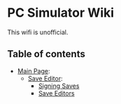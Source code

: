 # PC Simulator Wiki
This wifi is unofficial.

## Table of contents

<!--
```
╔
║
║
╠═══ Save Editor
║          ║
║          ╚ Signing saves
```
-->

- [Main Page](#):
  - [Save Editor](#):
    - [Signing Saves](Save-Editor/Signing-Saves/)
    - [Save Editors](Save-Editor/Save-Editors/)
